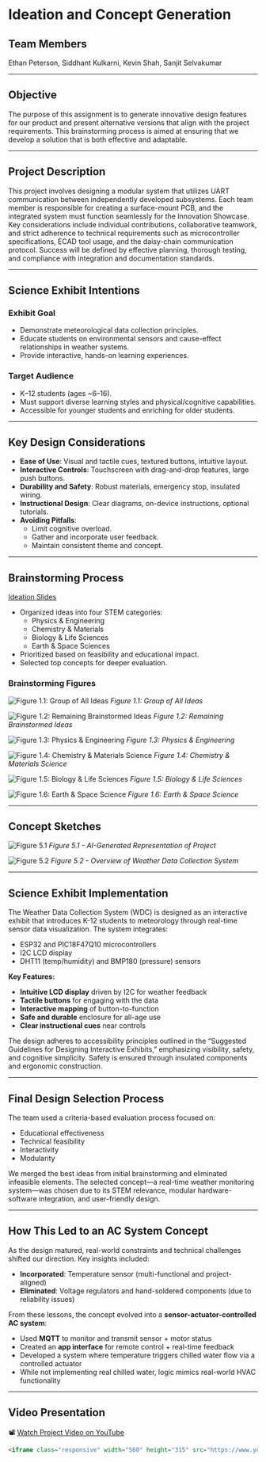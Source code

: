 # Ideation and Concept Generation

## Team Members

Ethan Peterson, Siddhant Kulkarni, Kevin Shah, Sanjit Selvakumar

---

## Objective

The purpose of this assignment is to generate innovative design features for our product and present alternative versions that align with the project requirements. This brainstorming process is aimed at ensuring that we develop a solution that is both effective and adaptable.

---

## Project Description

This project involves designing a modular system that utilizes UART communication between independently developed subsystems. Each team member is responsible for creating a surface-mount PCB, and the integrated system must function seamlessly for the Innovation Showcase. Key considerations include individual contributions, collaborative teamwork, and strict adherence to technical requirements such as microcontroller specifications, ECAD tool usage, and the daisy-chain communication protocol. Success will be defined by effective planning, thorough testing, and compliance with integration and documentation standards.

---

## Science Exhibit Intentions

### Exhibit Goal

- Demonstrate meteorological data collection principles.
- Educate students on environmental sensors and cause-effect relationships in weather systems.
- Provide interactive, hands-on learning experiences.

### Target Audience

- K–12 students (ages ~6–16).
- Must support diverse learning styles and physical/cognitive capabilities.
- Accessible for younger students and enriching for older students.

---

## Key Design Considerations

- **Ease of Use**: Visual and tactile cues, textured buttons, intuitive layout.
- **Interactive Controls**: Touchscreen with drag-and-drop features, large push buttons.
- **Durability and Safety**: Robust materials, emergency stop, insulated wiring.
- **Instructional Design**: Clear diagrams, on-device instructions, optional tutorials.
- **Avoiding Pitfalls**:
  - Limit cognitive overload.
  - Gather and incorporate user feedback.
  - Maintain consistent theme and concept.

---

## Brainstorming Process

[Ideation Slides](https://docs.google.com/presentation/d/1-jR1jT5JZCxH_XFAIzBFzMHgu-b0iQvdZxi1QXmcdSc/edit)

- Organized ideas into four STEM categories:
  - Physics & Engineering
  - Chemistry & Materials
  - Biology & Life Sciences
  - Earth & Space Sciences
- Prioritized based on feasibility and educational impact.
- Selected top concepts for deeper evaluation.

### Brainstorming Figures

![Figure 1.1: Group of All Ideas](https://github.com/user-attachments/assets/1e00de76-5686-465f-b138-50225f9b2257)
*Figure 1.1: Group of All Ideas*

![Figure 1.2: Remaining Brainstormed Ideas](https://github.com/user-attachments/assets/3b4b366b-1fe7-4888-9008-b8bff55f9f06)
*Figure 1.2: Remaining Brainstormed Ideas*

![Figure 1.3: Physics & Engineering](https://github.com/user-attachments/assets/5323e01a-194b-4e6a-bae6-79369f9c7c50)
*Figure 1.3: Physics & Engineering*

![Figure 1.4: Chemistry & Materials Science](https://github.com/user-attachments/assets/4efae097-51d8-4c32-afc8-e6fd8f5d637b)
*Figure 1.4: Chemistry & Materials Science*

![Figure 1.5: Biology & Life Sciences](https://github.com/user-attachments/assets/d05eb711-f997-4e66-866b-5d0b22dbb364)
*Figure 1.5: Biology & Life Sciences*

![Figure 1.6: Earth & Space Science](https://github.com/user-attachments/assets/f15dccd1-fe54-4295-9df9-29adfab7508f)
*Figure 1.6: Earth & Space Science*

---

## Concept Sketches

![Figure 5.1](https://github.com/user-attachments/assets/c6580f80-2849-43cd-b637-b025bacc0ccb)
*Figure 5.1 - AI-Generated Representation of Project*

![Figure 5.2](https://github.com/user-attachments/assets/e3a333c3-b451-4b26-abd6-c3ed7dca48a6)
*Figure 5.2 - Overview of Weather Data Collection System*

---

## Science Exhibit Implementation

The Weather Data Collection System (WDC) is designed as an interactive exhibit that introduces K-12 students to meteorology through real-time sensor data visualization. The system integrates:

- ESP32 and PIC18F47Q10 microcontrollers
- I2C LCD display
- DHT11 (temp/humidity) and BMP180 (pressure) sensors

**Key Features:**
- **Intuitive LCD display** driven by I2C for weather feedback
- **Tactile buttons** for engaging with the data
- **Interactive mapping** of button-to-function
- **Safe and durable** enclosure for all-age use
- **Clear instructional cues** near controls

The design adheres to accessibility principles outlined in the “Suggested Guidelines for Designing Interactive Exhibits,” emphasizing visibility, safety, and cognitive simplicity. Safety is ensured through insulated components and ergonomic construction.

---

## Final Design Selection Process

The team used a criteria-based evaluation process focused on:
- Educational effectiveness
- Technical feasibility
- Interactivity
- Modularity

We merged the best ideas from initial brainstorming and eliminated infeasible elements. The selected concept—a real-time weather monitoring system—was chosen due to its STEM relevance, modular hardware-software integration, and user-friendly design.

---

## How This Led to an AC System Concept

As the design matured, real-world constraints and technical challenges shifted our direction. Key insights included:

- **Incorporated**: Temperature sensor (multi-functional and project-aligned)
- **Eliminated**: Voltage regulators and hand-soldered components (due to reliability issues)

From these lessons, the concept evolved into a **sensor-actuator-controlled AC system**:
- Used **MQTT** to monitor and transmit sensor + motor status
- Created an **app interface** for remote control + real-time feedback
- Developed a system where temperature triggers chilled water flow via a controlled actuator
- While not implementing real chilled water, logic mimics real-world HVAC functionality

---

## Video Presentation

📽️ [Watch Project Video on YouTube](https://www.youtube.com/embed/7UG-YCw4WZ8?si=zjqBop_FBaR4tDm3)

```html
<iframe class="responsive" width="560" height="315" src="https://www.youtube.com/embed/7UG-YCw4WZ8?si=zjqBop_FBaR4tDm3" title="YouTube video player" frameborder="0" allow="accelerometer; autoplay; clipboard-write; encrypted-media; gyroscope; picture-in-picture; web-share" allowfullscreen></iframe>
